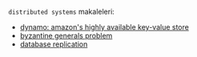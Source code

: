 `distributed systems` makaleleri:

- [dynamo: amazon's highly available key-value store](dynamo-amazons-highly-available-key-value-store.md)
- [byzantine generals problem](byzantine-generals-problem.md)
- [database replication](database-replication.md)